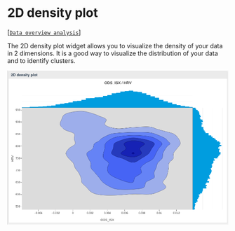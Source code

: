 # 2D density plot

[[`Data overview analysis`](../README.md#data-overview)]

The 2D density plot widget allows you to visualize the density of your data in 2 dimensions. It is a good way to visualize the distribution of your data and to identify clusters.

![](./main.png)
